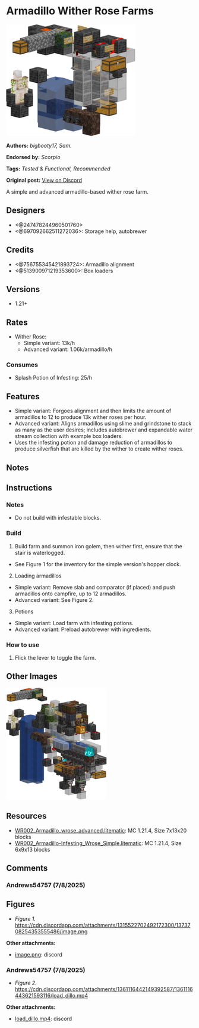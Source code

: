 # Armadillo Wither Rose Farms
<img alt="image.png" src="images/image.png?raw=1" height="300px">

**Authors:** *bigbooty17, Sam.*

**Endorsed by:** *Scorpio*

**Tags:** *Tested & Functional, Recommended*

**Original post:** [View on Discord](https://discord.com/channels/913065809096638494/1392038539851731005)

A simple and advanced armadillo-based wither rose farm.
## Designers
- <@247478244960501760>
- <@697092662511272036>: Storage help, autobrewer
## Credits
- <@756755345421893724>: Armadillo alignment
- <@513900971219353600>: Box loaders
## Versions
- 1.21+
## Rates
- Wither Rose:
  - Simple variant: 13k/h
  - Advanced variant: 1.06k/armadillo/h
### Consumes
- Splash Potion of Infesting: 25/h

## Features
- Simple variant: Forgoes alignment and then limits the amount of armadillos to 12 to produce 13k wither roses per hour.
- Advanced variant: Aligns armadillos using slime and grindstone to stack as many as the user desires; includes autobrewer and expandable water stream collection with example box loaders.
- Uses the infesting potion and damage reduction of armadillos to produce silverfish that are killed by the wither to create wither roses.

## Notes
## Instructions
### Notes
- Do not build with infestable blocks.
### Build
1. Build farm and summon iron golem, then wither first, ensure that the stair is waterlogged.
  - See Figure 1 for the inventory for the simple version's hopper clock.
2. Loading armadillos
  - Simple variant: Remove slab and comparator (if placed) and push armadillos onto campfire, up to 12 armadillos.
  - Advanced variant: See Figure 2.
3. Potions
  - Simple variant: Load farm with infesting potions.
  - Advanced variant: Preload autobrewer with ingredients.
### How to use
 1. Flick the lever to toggle the farm.

## Other Images
<img src="images/image_1.png?raw=1" height="300px">

## Resources
- [WR002_Armadillo_wrose_advanced.litematic](attachments/WR002_Armadillo_wrose_advanced.litematic): MC 1.21.4, Size 7x13x20 blocks
- [WR002_Armadillo-Infesting_Wrose_Simple.litematic](attachments/WR002_Armadillo-Infesting_Wrose_Simple.litematic): MC 1.21.4, Size 6x9x13 blocks

## Comments

### Andrews54757 (7/8/2025)
## Figures
- *Figure 1.* https://cdn.discordapp.com/attachments/1315522702492172300/1373708254353555486/image.png

**Other attachments:**
- [image.png](comments_attachments/1373708254353555486-image.png): discord


### Andrews54757 (7/8/2025)
- *Figure 2.* https://cdn.discordapp.com/attachments/1361116442149392587/1361116443621593116/load_dillo.mp4

**Other attachments:**
- [load_dillo.mp4](comments_attachments/1361116443621593116-load_dillo.mp4): discord

